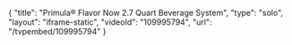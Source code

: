 {
    "title": "Primula&reg; Flavor Now 2.7 Quart Beverage System",
    "type": "solo",
    "layout": "iframe-static",
    "videoId": "109995794",
    "url": "\/tvpembed\/109995794"
}